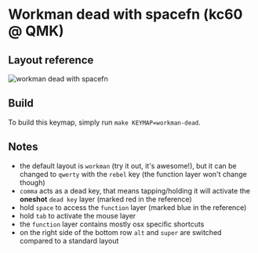 # Workman dead with spacefn (kc60 @ QMK)

## Layout reference
![workman dead with spacefn](http://imgur.com/Ep8gePQ)

## Build

To build this keymap, simply run `make KEYMAP=workman-dead`.

## Notes

* the default layout is `workman` (try it out, it's awesome!), but it can be changed to `qwerty` with the `rebel` key (the function layer won't change though)
* `comma` acts as a dead key, that means tapping/holding it will activate the **oneshot** `dead key` layer (marked red in the reference)
* hold `space` to access the `function` layer (marked blue in the reference)
* hold `tab` to activate the mouse layer
* the `function` layer contains mostly osx specific shortcuts
* on the right side of the bottom row `alt` and `super` are switched compared to a standard layout
